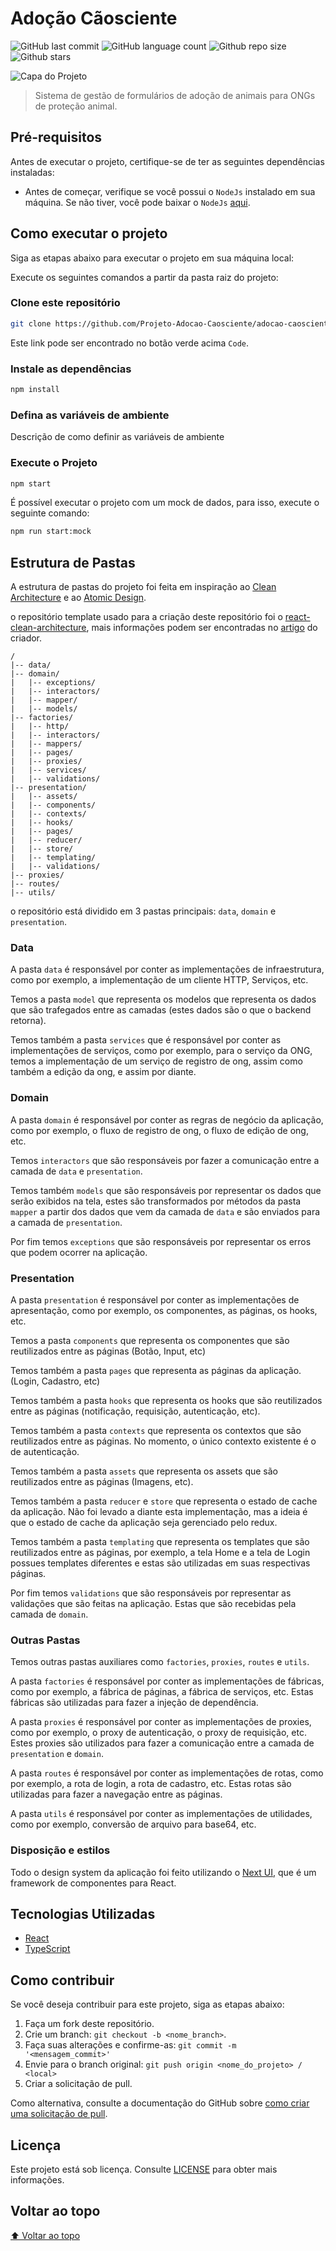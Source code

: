 # Adoção Cãosciente

<!-- Shields Exemplo, existem N diferentes shield em https://shields.io/ -->
![GitHub last commit](https://img.shields.io/github/last-commit/Projeto-Adocao-Caosciente/adocao-caosciente-frontend)
![GitHub language count](https://img.shields.io/github/languages/count/Projeto-Adocao-Caosciente/adocao-caosciente-frontend)
![Github repo size](https://img.shields.io/github/repo-size/Projeto-Adocao-Caosciente/adocao-caosciente-frontend)
![Github stars](https://img.shields.io/github/stars/Projeto-Adocao-Caosciente/adocao-caosciente-frontend?style=social)

![Capa do Projeto](https://i.imgur.com/3CmGKvA.png)

> Sistema de gestão de formulários de adoção de animais para ONGs de proteção animal.

## Pré-requisitos

Antes de executar o projeto, certifique-se de ter as seguintes dependências instaladas:

- Antes de começar, verifique se você possui o `NodeJs` instalado em sua máquina. Se não tiver, você pode baixar o `NodeJs` [aqui](https://nodejs.org/en/download/).

## Como executar o projeto

Siga as etapas abaixo para executar o projeto em sua máquina local:

Execute os seguintes comandos a partir da pasta raiz do projeto:

<!-- Aqui é tudo exemplo, só trocar -->

### Clone este repositório

```bash
git clone https://github.com/Projeto-Adocao-Caosciente/adocao-caosciente-frontend.git
```

Este link pode ser encontrado no botão verde acima `Code`.

### Instale as dependências

```bash
npm install
```

### Defina as variáveis de ambiente

Descrição de como definir as variáveis de ambiente

### Execute o Projeto

```bash
npm start
```

É possível executar o projeto com um mock de dados, para isso, execute o seguinte comando:

```bash
npm run start:mock
```

## Estrutura de Pastas

A estrutura de pastas do projeto foi feita em inspiração ao [Clean Architecture](https://blog.cleancoder.com/uncle-bob/2012/08/13/the-clean-architecture.html) e ao [Atomic Design](https://bradfrost.com/blog/post/atomic-web-design/).

o repositório template usado para a criação deste repositório foi o [react-clean-architecture](https://github.com/rmanguinho/clean-react), mais informações podem ser encontradas no [artigo](https://dev.to/rubemfsv/clean-architecture-applying-with-react-40h6) do criador.

```text
/
|-- data/
|-- domain/
|   |-- exceptions/
|   |-- interactors/
|   |-- mapper/
|   |-- models/
|-- factories/
|   |-- http/
|   |-- interactors/
|   |-- mappers/
|   |-- pages/
|   |-- proxies/
|   |-- services/
|   |-- validations/
|-- presentation/
|   |-- assets/
|   |-- components/
|   |-- contexts/
|   |-- hooks/
|   |-- pages/
|   |-- reducer/
|   |-- store/
|   |-- templating/
|   |-- validations/
|-- proxies/
|-- routes/
|-- utils/
```

o repositório está dividido em 3 pastas principais: `data`, `domain` e `presentation`.

### Data

A pasta `data` é responsável por conter as implementações de infraestrutura, como por exemplo, a implementação de um cliente HTTP, Serviços, etc.

Temos a pasta `model` que representa os modelos que representa os dados que são trafegados entre as camadas (estes dados são o que o backend retorna).

Temos também a pasta `services` que é responsável por conter as implementações de serviços, como por exemplo, para o serviço da ONG, temos a implementação de um serviço de registro de ong, assim como também a edição da ong, e assim por diante.

### Domain

A pasta `domain` é responsável por conter as regras de negócio da aplicação, como por exemplo, o fluxo de registro de ong, o fluxo de edição de ong, etc.

Temos `interactors` que são responsáveis por fazer a comunicação entre a camada de `data` e `presentation`.

Temos também `models` que são responsáveis por representar os dados que serão exibidos na tela, estes são transformados por métodos da pasta `mapper` a partir dos dados que vem da camada de `data` e são enviados para a camada de `presentation`.

Por fim temos `exceptions` que são responsáveis por representar os erros que podem ocorrer na aplicação.

### Presentation

A pasta `presentation` é responsável por conter as implementações de apresentação, como por exemplo, os componentes, as páginas, os hooks, etc.

Temos a pasta `components` que representa os componentes que são reutilizados entre as páginas (Botão, Input, etc)

Temos também a pasta `pages` que representa as páginas da aplicação. (Login, Cadastro, etc)

Temos também a pasta `hooks` que representa os hooks que são reutilizados entre as páginas (notificação, requisição, autenticação, etc).

Temos também a pasta `contexts` que representa os contextos que são reutilizados entre as páginas. No momento, o único contexto existente é o de autenticação.

Temos também a pasta `assets` que representa os assets que são reutilizados entre as páginas (Imagens, etc).

Temos também a pasta `reducer` e `store` que representa o estado de cache da aplicação. Não foi levado a diante esta implementação, mas a ideia é que o estado de cache da aplicação seja gerenciado pelo redux.

Temos também a pasta `templating` que representa os templates que são reutilizados entre as páginas, por exemplo, a tela Home e a tela de Login possues templates diferentes e estas são utilizadas em suas respectivas páginas.

Por fim temos `validations` que são responsáveis por representar as validações que são feitas na aplicação. Estas que são recebidas pela camada de `domain`.

### Outras Pastas

Temos outras pastas auxiliares como `factories`, `proxies`, `routes` e `utils`.

A pasta `factories` é responsável por conter as implementações de fábricas, como por exemplo, a fábrica de páginas, a fábrica de serviços, etc. Estas fábricas são utilizadas para fazer a injeção de dependência.

A pasta `proxies` é responsável por conter as implementações de proxies, como por exemplo, o proxy de autenticação, o proxy de requisição, etc. Estes proxies são utilizados para fazer a comunicação entre a camada de `presentation` e `domain`.

A pasta `routes` é responsável por conter as implementações de rotas, como por exemplo, a rota de login, a rota de cadastro, etc. Estas rotas são utilizadas para fazer a navegação entre as páginas.

A pasta `utils` é responsável por conter as implementações de utilidades, como por exemplo, conversão de arquivo para base64, etc.

### Disposição e estilos

Todo o design system da aplicação foi feito utilizando o [Next UI](https://nextui.org/), que é um framework de componentes para React.

## Tecnologias Utilizadas

- [React](https://pt-br.reactjs.org/)
- [TypeScript](https://www.typescriptlang.org/)

## Como contribuir

Se você deseja contribuir para este projeto, siga as etapas abaixo:

1. Faça um fork deste repositório.
2. Crie um branch: `git checkout -b <nome_branch>`.
3. Faça suas alterações e confirme-as: `git commit -m '<mensagem_commit>'`
4. Envie para o branch original: `git push origin <nome_do_projeto> / <local>`
5. Criar a solicitação de pull.

Como alternativa, consulte a documentação do GitHub sobre [como criar uma solicitação de pull](https://help.github.com/en/github/collaborating-with-issues-and-pull-requests/creating-a-pull-request).

## Licença

Este projeto está sob licença. Consulte [LICENSE](LICENSE) para obter mais informações.

## Voltar ao topo

[⬆ Voltar ao topo](#adocao-caosciente)
